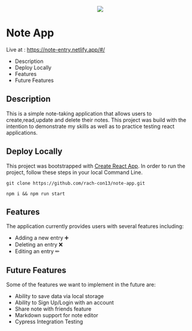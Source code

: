 <p align='center'>
  <img src='https://i.imgur.com/W4Y8eXM.png' />
  
</p>

# Note App

Live at : https://note-entry.netlify.app/#/

+ Description
+ Deploy Locally
+ Features
+ Future Features


**Description**
---
This is a simple note-taking application that allows users to create,read,update and delete
their notes. This project was build with the intention to demonstrate my skills as well as to practice 
testing react applications.


**Deploy Locally**
---
This project was bootstrapped with [Create React App](https://github.com/facebook/create-react-app).
In order to run the project, follow these steps in your local Command Line.

```
git clone https://github.com/rach-con13/note-app.git
```
```
npm i && npm run start
```
**Features**
---
The application currently provides users with several features including:
-  Adding a new entry ➕ 
-  Deleting an entry  ❌
-  Editing an entry ✏

**Future Features**
---
Some of the features we want to implement in the future are:
- Ability to save data via local storage
- Ability to Sign Up/Login with an account
- Share note with friends feature
- Markdown support for note editor 
- Cypress Integration Testing 
